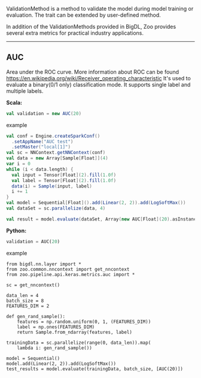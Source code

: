ValidationMethod is a method to validate the model during model training or evaluation.
The trait can be extended by user-defined method.

In addition of the ValidationMethods provided in BigDL, Zoo provides several extra metrics for practical industry applications.

---
## AUC ####
Area under the ROC curve. More information about ROC can be found https://en.wikipedia.org/wiki/Receiver_operating_characteristic
It's used to evaluate a binary(0/1 only) classification mode. It supports single label and multiple labels.

**Scala:**
```scala
val validation = new AUC(20)
```
example
```scala
val conf = Engine.createSparkConf()
  .setAppName("AUC test")
  .setMaster("local[1]")
val sc = NNContext.getNNContext(conf)
val data = new Array[Sample[Float]](4)
var i = 0
while (i < data.length) {
  val input = Tensor[Float](2).fill(1.0f)
  val label = Tensor[Float](2).fill(1.0f)
  data(i) = Sample(input, label)
  i += 1
}
val model = Sequential[Float]().add(Linear(2, 2)).add(LogSoftMax())
val dataSet = sc.parallelize(data, 4)

val result = model.evaluate(dataSet, Array(new AUC[Float](20).asInstanceOf[ValidationMethod[Float]]))
```

**Python:**
```python
validation = AUC(20)
```
example
```
from bigdl.nn.layer import *
from zoo.common.nncontext import get_nncontext
from zoo.pipeline.api.keras.metrics.auc import *

sc = get_nncontext()

data_len = 4
batch_size = 8
FEATURES_DIM = 2

def gen_rand_sample():
    features = np.random.uniform(0, 1, (FEATURES_DIM))
    label = np.ones(FEATURES_DIM)
    return Sample.from_ndarray(features, label)

trainingData = sc.parallelize(range(0, data_len)).map(
    lambda i: gen_rand_sample())

model = Sequential()
model.add(Linear(2, 2)).add(LogSoftMax())
test_results = model.evaluate(trainingData, batch_size, [AUC(20)])

```
